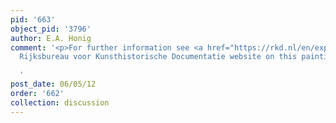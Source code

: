 ```yaml
---
pid: '663'
object_pid: '3796'
author: E.A. Honig
comment: '<p>For further information see <a href="https://rkd.nl/en/explore/images/8043">the
  Rijksbureau voor Kunsthistorische Documentatie website on this painting</a>.</p>

  '
post_date: 06/05/12
order: '662'
collection: discussion
---
```

